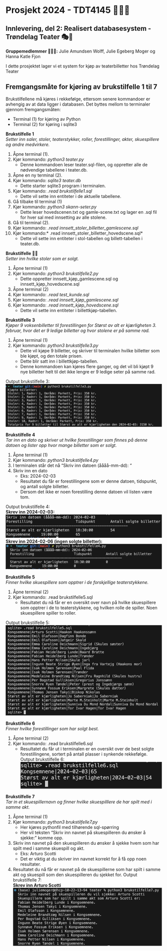 # Prosjekt 2024 - TDT4145 👩🏽‍💻
## Innlevering, del 2: Realisert databasesystem - Trøndelag Teater 🎭🍿
**Gruppemedlemmer 👩‍👩‍👧:** Julie Amundsen Wolff, Julie Egeberg Moger og Hanna Katle Fjon

I dette prosjektet lager vi et system for kjøp av teaterbilletter hos Trøndelag Teater
## Fremgangsmåte for kjøring av brukstilfelle 1 til 7

Brukstilfellene må kjøres i rekkefølge, ettersom senere kommandoer er avhengig av at data ligger i databasen.
Det byttes mellom to terminaler gjennom fremgangsmåten:
* Terminal (1) for kjøring av Python
* Terminal (2) for kjøring i sqlite3

**Brukstilfelle 1**  
*Setter inn saler, stoler, teaterstykker, roller, forestillinger, akter, skuespillere og andre medvirkere.*
1. Åpne terminal (1).
2. Kjør kommando: *python3 teater.py*
    - Denne kommandoen leser teater.sql-filen, og oppretter alle de nødvendige tabellene i teater.db.
3. Åpne en ny terminal (2).
4. Kjør kommando: *sqlite3 teater.db*
    - Dette starter sqlite3 program i terminalen.
5. Kjør kommando: *.read brukstilfelle1.sql*
    - Dette vil sette inn entiteter i de aktuelle tabellene.
6. Gå tilbake til terminal (1)
7. Kjør kommando: *python3 skann-seter.py*
    - Dette leser hovedscenen.txt og gamle-scene.txt og lager en .sql fil for hver sal med innsetting av alle stolene.
8. Gå til terminal (2).
9. Kjør kommando: *.read innsett_stoler_billetter_gamlescene.sql*
10. Kjør kommando:* .read innsett_stoler_billetter_hovedscene.sql*
    - Dette vil sette inn entiteter i stol-tabellen og billett-tabellen i teater.db.
   
**Brukstilfelle ✌🏼**  
*Setter inn hvilke stoler som er solgt.*
1. Åpne terminal (1)
2. Kjør kommando: *python3 brukstilfelle2.py*
    - Dette oppretter innsett_kjøp_gamlescene.sql og innsett_kjøp_hovedscene.sql
3. Åpne terminal (2)
4. Kjør kommando: *.read test_kunde.sql*
5. Kjør kommando: *.read innsett_kjøp_gamlescene.sql*
6. Kjør kommando: *.read innsett_kjøp_hovedscene.sql*
    -  Dette vil sette inn entiteter i billettkjøp-tabellen.

**Brukstilfelle 3**  
*Kjøper 9 voksenbilletter til forestillingen for Størst av alt er
kjærligheten 3. februar, hvor det er 9 ledige billetter og hvor stolene er på samme rad.*
1. Åpne terminal (1)
2. Kjør kommando: *python3 brukstilfelle3.py*
    - Dette vil kjøpe 9 billetter, og skriver til terminalen hvilke billetter som ble kjøpt, og den totale prisen.
    - Dette blir satt inn i billettkjøp-tabellen.
    - Denne kommandoen kan kjøres flere ganger, og det vil bli kjøpt 9 nye billetter helt til det ikke lengre er 9 ledige seter på samme rad.  

Output brukstilfelle 3:    
![Brukstilfelle3](./img/brukstilfelle3.png)

**Brukstilfelle 4**  
*Tar inn en dato og skriver ut hvilke forestillinger som finnes på denne datoen og lister opp hvor mange billetter som er solgt.*
1. Åpne terminal (1)
2. Kjør kommando: *python3 brukstilfelle4.py*
3. I terminalen står det nå “Skriv inn datoen (åååå-mm-dd): “
4. Skriv inn en dato
    - Eks: 2024-02-03
    - Resultatet du får er forestillingene som er denne datoen, tidspunkt, og antall solgte billetter.
    - Dersom det ikke er noen forestilling denne datoen vil listen være tom.    

Output brukstilfelle 4:    
**Skrev inn 2024-02-03:**  
![Brukstilfelle4(1)](./img/brukstifelle4(1).png)  
**Skrev inn 2024-02-06 (ingen solgte billetter):**  
![Brukstilfelle4(2)](./img/brukstilfelle4(2).png)

**Brukstilfelle 5**  
*Finner hvilke skuespillere som opptrer i de forskjellige teaterstykkene.*
1. Åpne terminal (2)
2. Kjør kommando: .read brukstilfelle5.sql
    - Resultatet du nå får er en oversikt over navn på hvilke skuespillere som opptrer i de to teaterstykkene, og hvilken rolle de spiller. Noen skuespillere spiller to roller.      

Output brukstilfelle 5:   
![Brukstilfelle5](./img/brukstilfelle5.png)

**Brukstilfelle 6**  
*Finner hvilke forestillinger som har solgt
best.*
1. Åpne terminal (2)
2. Kjør kommando: .read brukstilfelle6.sql
    - Resultatet du får ut i terminalen er en oversikt over de best solgte forestillingene, sortert på antall plasser i synkende rekkefølge.  
Output brukstilfelle 6:  
![Brukstilfelle6](./img/brukstilfelle6.png)

**Brukstilfelle 7**  
*Tar in et skuespillernavn og finner
hvilke skuespilllere de har spilt med i samme akt.*
1. Åpne terminal (1)
2. Kjør kommando: *python3 brukstilfelle7.py*
    - Her kjøres pythonfil med tilhørende sql-spørring
    - Her vil teksten “Skriv inn navnet på skuespilleren du ønsker å sjekke:” komme opp.
3.  Skriv inn navnet på den skuespilleren du ønsker å sjekke hvem som har spilt med i samme skuespill og akt.
    - Eks: Arturo Scotti
    - Det er viktig at du skriver inn navnet korrekt for å få opp noen resultater.
4. Resultatet du nå får er navnet på de skuespillerne som har spilt i samme akt og skuespill som den skuespilleren du sjekket for.
Output brukstilfelle 7:  
**Skrev inn Arturo Scotti**
![Brukstilfelle7](./img/brukstilfelle7.png)
